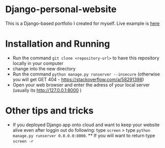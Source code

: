 # Django-personal-website

This is a Django-based portfolio I created for myself.
Live example is [here](https://http://k-digital.tech/)

# Installation and Running

* Run the command `git clone <repository-url>` to have this repository locally in your computer
* change into the new directory
* Run the command `python manage.py runserver --insecure` (otherwise you will get GET 404 - https://stackoverflow.com/a/58291398)
* Open your web browser and enter the adress of your local server (usually its http://127.0.0.1:8000 )


# Other tips and tricks
* If you deployed Django app onto cloud and want to keep your website alive even after loggin out do following: type `screen` > type `python manage.py runserver 0.0.0.0:8000`.
** If you will want to return type `screen -r` 